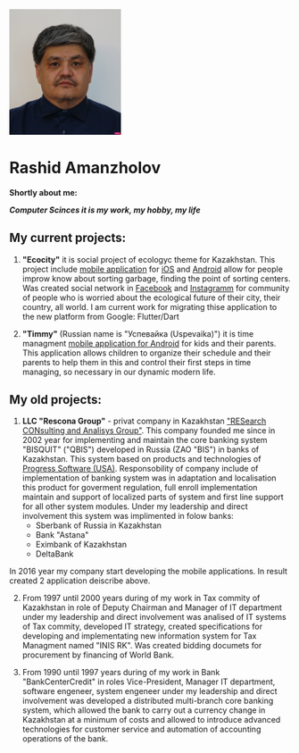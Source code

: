 <img src='DSC04102-Rashid_cropped_compressed.jpg' alt="drawing" width="200"/>

# Rashid Amanzholov
**Shortly about me:** 

***Computer Scinces it is my work, my hobby, my life*** 

## My current projects:  

1. **"Ecocity"** it is social project of ecologyc theme for Kazakhstan. This project include [mobile application](https://ecocity-acb89.web.app/ "Ecocity Web Page") for [iOS](https://itunes.apple.com/WebObjects/MZStore.woa/wa/viewSoftware?id=1287938276&mt=8 "Appstore") and [Android](https://play.google.com/store/apps/details?id=kz.rescona.ecocity "Play market") allow for people improw know about sorting garbage, finding the point of sorting centers. Was created social network in [Facebook](https://www.facebook.com/ecoalakz "Facebook") and [Instagramm](https://www.instagram.com/e.coala "Instagramm") for community of people who is worried about the ecological future of their city, their country, all world.
I am current work for migrating thise application to the new platform from Google: Flutter/Dart  

2. **"Timmy"** (Russian name is "Успевайка (Uspevaika)") it is time managment [mobile application for Android](https://play.google.com/store/apps/details?id=kz.rescona.uspevayka "Play market") for kids and their parents. This application allows children to organize their schedule and their parents to help them in this and control their first steps in time managing, so necessary in our dynamic modern life.

## My old projects:

1. **LLC "Rescona Group"** - privat company in Kazakhstan ["RESearch CONsulting and Analisys Group"](http://www.rescona.kz/index.html "www.rescona.kz"). This company founded me since in 2002 year for implementing and maintain the core banking system "BISQUIT" ("QBIS") developed in Russia (ZAO "BIS") in banks of Kazakhstan. This system based on products and technologies of [Progress Software (USA)](https://www.progress.com/ "Progress Software"). Responsobility of company include of implementation of banking system was in adaptation and localisation  this product for goverment regulation, full enroll implementation maintain and support of localized parts of system and first line support for all other system modules. Under my leadership and direct involvement this system was implimented in folow banks:
    * Sberbank of Russia in Kazakhstan
    * Bank "Astana"
    * Eximbank of Kazakhstan
    * DeltaBank
    
In 2016 year my company start developing the mobile applications. In result created 2 application deiscribe above.  

2. From 1997 until 2000 years during of my work in Tax commity of Kazakhstan in role of Deputy Chairman and Manager of IT department under my leadership and direct involvement was analised of IT systems of Tax commity, developed IT strategy, created specifications for developing and implementating new information system for Tax Managment named "INIS RK". Was created bidding documets for procurement by financing of World Bank.  

3. From 1990 until 1997 years during of my work in Bank "BankCenterCredit" in roles Vice-President, Manager IT department, software engeneer, system engeneer under my leadership and direct involvement was developed a distributed multi-branch core banking system, which allowed the bank to carry out a currency change in Kazakhstan at a minimum of costs and allowed to introduce advanced technologies for customer service and automation of accounting operations of the bank.
